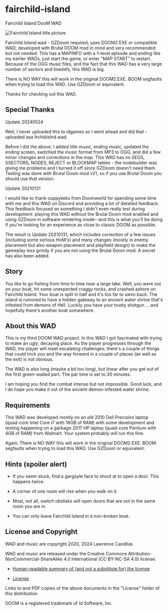 # fairchild-island
 Fairchild Island DooM WAD
 
 ![Fairchild Island title picture](https://github.com/lawrencecandilas/fairchild-island/blob/master/Assets/FITTLPIC.png)
 
Fairchild Island.wad - GZDoom required; uses DOOM2.EXE or compatible WAD; developed with Brutal DOOM mod in mind and very recommended but not needed.  This has a MAPINFO with a 1-level episode and ending like my earlier WADs, just start the game, or enter "MAP START" to restart.  Because of the OGG music files, and the fact that this WAD has a very large number of sectors and linedefs, this WAD is big.

There is NO WAY this will work in the original DOOM2.EXE.  BOOM segfaults when trying to load this WAD.  Use GZDoom or equivalent.

Thanks for checking out this WAD.

## Special Thanks

Update 20240524

Well, I never uploaded this to idgames so I went ahead and did that - uploaded asa frchldislnd.wad.

Before I did the above, I added title music, ending music, updated the ending screen, switched the music format from MP3 to OGG, and did a few minor changes and corrections in the map.  This WAD has no SEGS, SSECTORS, NODES, REJECT or BLOCKMAP tables - the nodebuilder was giving me problems and I turned it off since GZDoom doesn't need them.  Testing was done with Brutal Doom mod v21, so if you use Brutal Doom you should use that version.

Update 20210131

I would like to thank cuppykeks from Doomworld for spending some time with me and this WAD on Discord and providing a lot of detailed feedback.  This feedback focused on something I didn't even really test during development: playing this WAD without the Brutal Doom mod enabled and using GZDoom in software rendering mode--and this is what you'll be doing if you're looking for an experience as close to classic DOOM as possible.

The result is Update 20210131, which includes correction of a few issues (including some serious HoM's) and many changes (mostly in enemy placement but also weapon placement and playfield design) to make the gameplay less grindy if you are not using the Brutal Doom mod.  A secret has also been added.

## Story

You like to go fishing from time to time near a large lake.  Well, you were out on your boat, hit some unexpected craggy rocks, and crashed ashore on Fairchild Island.  Your boat is split in half and it's too far to swim back.  The island is rumored to have a hidden gateway to an ancient water shrine that's infested from demons of Hell.  Luckily you have your trusty shotgun ... and hopefully there's another boat somewhere.

## About this WAD

This is my third DOOM WAD project.  In this WAD I got fascinated with trying to make an ugly, decaying place.  As the player progresses through the WAD, the player will meet escalating challenges; there's a couple of things that could trick you and the way forward in a couple of places (as well as the exit) is not obvious.

The WAD is also long (maybe a bit too long), but linear after you get out of the first green-walled part.  The par time is set to 30 minutes.

I am hoping you find the combat intense but not impossible.  Good luck, and I do hope you make it out of the ancient demon-infested water shrine.

## Requirements

This WAD was developed mostly on an old 2010 Dell Precision laptop (quad-core Intel Core i7 with 16GB of RAM) with some development and testing happening on a garbage 2017 HP laptop (quad-core Pentium with 4GB of RAM) from Walmart.  Your system probably will run this fine.

Again: There is NO WAY this will work in the original DOOM2.EXE.  BOOM segfaults when trying to load this WAD.  Use GZDoom or equivalent.

## Hints (spoiler alert)

- If you seem stuck, find a gargoyle face to shoot at to open a door.  This happens twice.

- A corner of one room will rise when you walk on it.

- Most, not all, switch obelisks will open doors that are not in the same room you are in.

- You can only leave Fairchild Island in a non-broken boat.

## License and Copyright

WAD and music are copyright 2020, 2024 Lawrence Candilas

WAD and music are released under the Creative Commons Attribution-NonCommercial-ShareAlike 4.0 International (CC BY-NC-SA 4.0) license.

- [Human-readable summary of (and not a substitute for) the license](https://creativecommons.org/licenses/by-nc-sa/4.0/)

- [License](https://creativecommons.org/licenses/by-nc-sa/4.0/legalcode)

Links to and PDF copies of the above documents in the "License" folder of this distribution.

DOOM is a registered trademark of Id Software, Inc.
